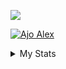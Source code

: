 ![](https://komarev.com/ghpvc/?username=devpenzil&style=flat-square&color=blueviolet)

[![Ajo Alex](https://pimp-my-readme.webapp.io/pimp-my-readme/wavy-banner?subtitle=I-BUILD-THINKS-ON-INTERNET&title=Devpenzil)](https://devpenzil.netlify.app)

<details><summary>My Stats</summary><br/>


<p><img align="left" src="https://github-readme-stats.vercel.app/api/top-langs?username=devpenzil&show_icons=true&locale=en&layout=compact" alt="devpenzil" /></p>

<p>&nbsp;<img align="center" src="https://github-readme-stats.vercel.app/api?username=devpenzil&show_icons=true&locale=en" alt="devpenzil" /></p>

<p><img align="center" src="https://github-readme-streak-stats.herokuapp.com/?user=devpenzil&" alt="devpenzil" /></p>

</details>


                                                                                                                             

